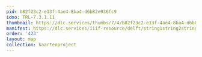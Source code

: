 ```yaml
---
pid: b82f23c2-e13f-4ae4-8ba4-d6b82e936fc9
idno: TRL-7.3.1.11
thumbnail: https://dlc.services/thumbs/7/4/b82f23c2-e13f-4ae4-8ba4-d6b82e936fc9/full/400,339/0/default.jpg
manifest: https://dlc.services/iiif-resource/delft/string1string2string3/kaartenproject-2007/TRL-7.3.1.11
order: '423'
layout: map
collection: kaartenproject
---
```

